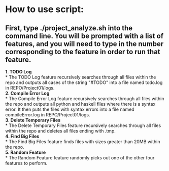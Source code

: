 # How to use script:  
## First, type ./project_analyze.sh into the command line. You will be prompted with a list of features, and you will need to type in the number corresponding to the feature in order to run that feature.  
**1. TODO Log**  
	* The TODO Log feature recursively searches through all files within the repo and outputs all cases of the 
	string "#TODO" into a file named todo.log in REPO/Project01/logs.  
**2. Compile Error Log**  
	* The Compile Error Log feature recursively searches through all files within the repo and outputs all python
	and haskell files where there is a syntax error. It then puts the files with syntax errors into a file named
	compileError.log in REPO/Project01/logs.  
**3. Delete Temporary Files**  
	* The Delete Temporary Files feature recursively searches through all files within the repo and deletes all
	files ending with .tmp.  
**4. Find Big Files**  
	* The Find Big Files feature finds files with sizes greater than 20MB within the repo.  
**5. Random Feature**  
	* The Random Feature feature randomly picks out one of the other four features to perform.  
